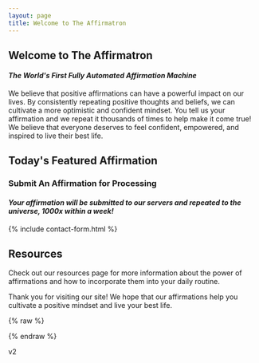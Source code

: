 ```yaml
---
layout: page
title: Welcome to The Affirmatron
---
```


## Welcome to The Affirmatron
#### _The World's First Fully Automated Affirmation Machine_

We believe that positive affirmations can have a powerful impact on our lives. By consistently repeating positive thoughts and beliefs, we can cultivate a more optimistic and confident mindset. You tell us your affirmation and we repeat it thousands of times to help make it come true! We believe that everyone deserves to feel confident, empowered, and inspired to live their best life.

## Today's Featured Affirmation

<div id="quote"></div>

### Submit An Affirmation for Processing
#### _Your affirmation will be submitted to our servers and repeated to the universe, 1000x within a week!_ 

{% include contact-form.html %}

## Resources

Check out our resources page for more information about the power of affirmations and how to incorporate them into your daily routine.

Thank you for visiting our site! We hope that our affirmations help you cultivate a positive mindset and live your best life.

{% raw %}
<script src="{{ site.baseurl }}/assets/js/aotd.js"></script>
{% endraw %}

v2
